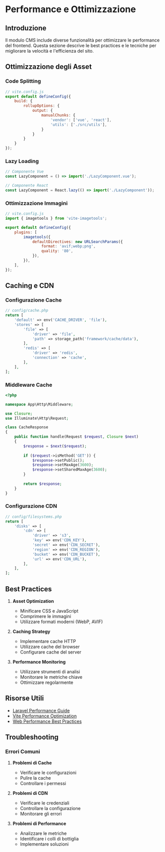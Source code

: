 # Performance e Ottimizzazione

## Introduzione

Il modulo CMS include diverse funzionalità per ottimizzare le performance del frontend. Questa sezione descrive le best practices e le tecniche per migliorare la velocità e l'efficienza del sito.

## Ottimizzazione degli Asset

### Code Splitting
```javascript
// vite.config.js
export default defineConfig({
    build: {
        rollupOptions: {
            output: {
                manualChunks: {
                    'vendor': ['vue', 'react'],
                    'utils': ['./src/utils'],
                }
            }
        }
    }
});
```

### Lazy Loading
```javascript
// Componente Vue
const LazyComponent = () => import('./LazyComponent.vue');

// Componente React
const LazyComponent = React.lazy(() => import('./LazyComponent'));
```

### Ottimizzazione Immagini
```javascript
// vite.config.js
import { imagetools } from 'vite-imagetools';

export default defineConfig({
    plugins: [
        imagetools({
            defaultDirectives: new URLSearchParams({
                format: 'avif;webp;png',
                quality: '80',
            }),
        }),
    ],
});
```

## Caching e CDN

### Configurazione Cache
```php
// config/cache.php
return [
    'default' => env('CACHE_DRIVER', 'file'),
    'stores' => [
        'file' => [
            'driver' => 'file',
            'path' => storage_path('framework/cache/data'),
        ],
        'redis' => [
            'driver' => 'redis',
            'connection' => 'cache',
        ],
    ],
];
```

### Middleware Cache
```php
<?php

namespace App\Http\Middleware;

use Closure;
use Illuminate\Http\Request;

class CacheResponse
{
    public function handle(Request $request, Closure $next)
    {
        $response = $next($request);
        
        if ($request->isMethod('GET')) {
            $response->setPublic();
            $response->setMaxAge(3600);
            $response->setSharedMaxAge(3600);
        }
        
        return $response;
    }
}
```

### Configurazione CDN
```php
// config/filesystems.php
return [
    'disks' => [
        'cdn' => [
            'driver' => 's3',
            'key' => env('CDN_KEY'),
            'secret' => env('CDN_SECRET'),
            'region' => env('CDN_REGION'),
            'bucket' => env('CDN_BUCKET'),
            'url' => env('CDN_URL'),
        ],
    ],
];
```

## Best Practices

1. **Asset Optimization**
   - Minificare CSS e JavaScript
   - Comprimere le immagini
   - Utilizzare formati moderni (WebP, AVIF)

2. **Caching Strategy**
   - Implementare cache HTTP
   - Utilizzare cache del browser
   - Configurare cache del server

3. **Performance Monitoring**
   - Utilizzare strumenti di analisi
   - Monitorare le metriche chiave
   - Ottimizzare regolarmente

## Risorse Utili

- [Laravel Performance Guide](https://laravel.com/docs/12.x/performance)
- [Vite Performance Optimization](https://vitejs.dev/guide/performance.html)
- [Web Performance Best Practices](https://web.dev/fast/)

## Troubleshooting

### Errori Comuni

1. **Problemi di Cache**
   - Verificare le configurazioni
   - Pulire la cache
   - Controllare i permessi

2. **Problemi di CDN**
   - Verificare le credenziali
   - Controllare la configurazione
   - Monitorare gli errori

3. **Problemi di Performance**
   - Analizzare le metriche
   - Identificare i colli di bottiglia
   - Implementare soluzioni 
